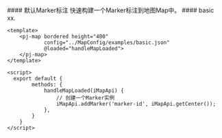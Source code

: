 <cn>
#### 默认Marker标注
快速构建一个Marker标注到地图Map中。
</cn>

<us>
#### basic
xx.
</us>

```tpl
<template>
	<pj-map bordered height="400" 
			config="../MapConfig/examples/basic.json" 
			@loaded="handleMapLoaded">
	</pj-map>
</template>

<script>
  export default {
		methods: {
			handleMapLoaded(iMapApi) {
				// 创建一个Marker实例
				iMapApi.addMarker('marker-id', iMapApi.getCenter());
			},
		}
	}
</script>
```
